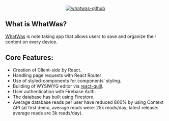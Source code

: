 <div align="center">
  <br>
  <a href="https://whatwas.app" target="_blank" rel="noopener noreferrer" aria-label="whatwas"><img src="https://i.ibb.co/w6wDWt2/whatwas-github.jpg" alt="whatwas-github"></a>
</div>

## What is WhatWas?

[WhatWas](https://whatwas.app) is note taking app that allows users to save and organize their content on every device.

## Core Features:

- Creation of Client-side by React.
- Handling page requests with React Router
- Use of styled-components for components’ styling.
- Building of WYSIWYG editor via [react-quill](https://github.com/zenoamaro/react-quill).
- User authentication with Firebase Auth.
- The database has built using Firestore.
- Average database reads per user have reduced 800% by using Context API (at first demo, average reads were: 25k reads/day; latest release: average reads are 3k reads/day).
